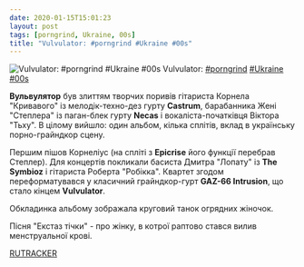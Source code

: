 ```yaml
---
date: 2020-01-15T15:01:23
layout: post
tags: [porngrind, Ukraine, 00s]
title: "Vulvulator: #porngrind #Ukraine #00s"
---
```

![Vulvulator: #porngrind #Ukraine #00s](https://res.cloudinary.com/vast-space-unexplored/image/upload/q_auto,dpr_auto,w_auto/photos/photo_854_15-01-2020_15-01-23.jpg)
Vulvulator: [#porngrind](/tags/#porngrind) [#Ukraine](/tags/#Ukraine) [#00s](/tags/#00s)

**Вульвулятор** був злиттям творчих поривів гітариста Корнела &quot;Кривавого&quot; із мелодік-техно-дез гурту **Castrum**, барабанника Жені &quot;Степлера&quot; із паган-блек гурту **Necas** і вокаліста-початківця Віктора &quot;Тьху&quot;. В цілому вийшло: один альбом, кілька сплітів, вклад в українську порно-грайндкор сцену.

Першим пішов Корнеліус (на спліті з **Epicrise** його функції перебрав Степлер). Для концертів покликали басиста Дмитра &quot;Лопату&quot; із **The Symbioz** і гітариста Роберта &quot;Робікка&quot;. Квартет згодом переформатувався у класичний грайндкор-гурт **GAZ-66 Intrusion**, що стало кінцем **Vulvulator**.

Обкладинка альбому зображала круговий танок огрядних жіночок.

Пісня &quot;Екстаз тічки&quot; - про жінку, в котрої раптово стався вилив менструальної крові.

[RUTRACKER](https://rutracker.org/forum/viewtopic.php?t=981386)